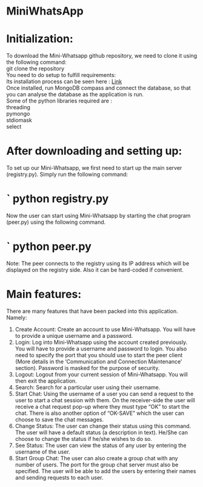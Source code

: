 # MiniWhatsApp
                        
# Initialization:
To download the Mini-Whatsapp github repository, we need to clone it using the following command:</br>
git clone the repository</br>
You need to do setup to fulfill requirements:</br>
Its installation process can be seen here : [Link](https://docs.mongodb.com/manual/tutorial/install-mongodb-enterprise-on-windows/)</br>
Once installed, run MongoDB compass and connect the database, so that you can analyse the database as the application is run.</br>
Some of the python libraries required are :</br>
threading </br>
pymongo</br>
stdiomask </br>
select</br>
# After downloading and setting up:</br>
To set up our Mini-Whatsapp, we first need to start up the main server (registry.py). Simply run the following command:
# ` python registry.py
Now the user can start using Mini-Whatsapp by starting the chat program (peer.py) using the following command.<br/>
# ` python peer.py

Note: The peer connects to the registry using its IP address which will be displayed on the registry side. Also it can be hard-coded if convenient.
# Main features:
There are many features that have been packed into this application. Namely:
1. Create Account: Create an account to use Mini-Whatsapp. You will have to provide a unique username and a password.
2. Login: Log into Mini-Whatsapp using the account created previously. You will have to provide a username and password to login. You also need to specify the port that you should use to start the peer client (More details in the ‘Communication and Connection Maintenance’ section). Password is masked for the purpose of security.
3. Logout: Logout from your current session of Mini-Whatsapp. You will then exit the application.
4. Search: Search for a particular user using their username.
5. Start Chat: Using the username of a user you can send a request to the user to start a chat session with them. On the receiver-side the user will receive a chat request pop-up where they must type “OK” to start the chat. There is also another option of “OK-SAVE” which the user can choose to save the chat messages.
6. Change Status: The user can change their status using this command. The user will have a default status (a description in text). He/She can choose to change the status if he/she wishes to do so.
7. See Status: The user can view the status of any user by entering the username of the user. 
8. Start Group Chat: The user can also create a group chat with any number of users. The port for the group chat server must also be specified. The user will be able to add the users by entering their names and sending requests to each user.
